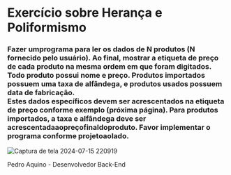 <h1> Exercício sobre Herança e Poliformismo </h1>

<h3> Fazer umprograma para ler os dados de N produtos (N fornecido pelo usuário). Ao final,
 mostrar a etiqueta de preço de cada produto na
 mesma ordem em que foram digitados.
 Todo produto possui nome e preço. Produtos
 importados possuem uma taxa de alfândega, e
 produtos usados possuem data de fabricação. <br>
 Estes dados específicos devem ser
 acrescentados na etiqueta de preço conforme
 exemplo (próxima página). Para produtos
 importados, a taxa e alfândega deve ser
 acrescentadaaopreçofinaldoproduto.
 Favor implementar o programa conforme
 projetoaolado.</h3>
 
![Captura de tela 2024-07-15 220919](https://github.com/user-attachments/assets/7bfc8b44-b29d-45a8-b0b7-6ab144ca8f4e)

<footer>Pedro Aquino - Desenvolvedor Back-End</footer>


